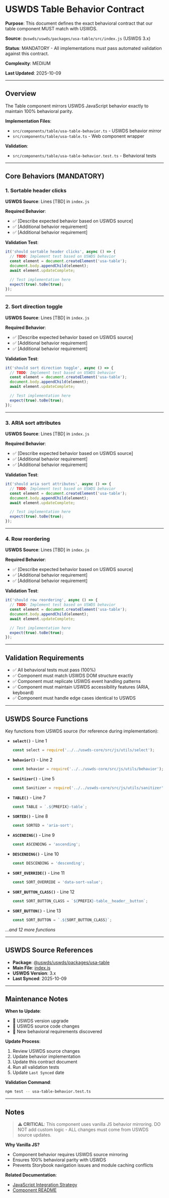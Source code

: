 # USWDS Table Behavior Contract

**Purpose**: This document defines the exact behavioral contract that our table component MUST match with USWDS.

**Source**: `@uswds/uswds/packages/usa-table/src/index.js` (USWDS 3.x)

**Status**: MANDATORY - All implementations must pass automated validation against this contract.

**Complexity**: MEDIUM

**Last Updated**: 2025-10-09

---

## Overview

The Table component mirrors USWDS JavaScript behavior exactly to maintain 100% behavioral parity.

**Implementation Files**:

- `src/components/table/usa-table-behavior.ts` - USWDS behavior mirror
- `src/components/table/usa-table.ts` - Web component wrapper

**Validation**:

- `src/components/table/usa-table-behavior.test.ts` - Behavioral tests

---

## Core Behaviors (MANDATORY)

### 1. Sortable header clicks

**USWDS Source**: Lines [TBD] in `index.js`

**Required Behavior**:

- ✅ [Describe expected behavior based on USWDS source]
- ✅ [Additional behavior requirement]
- ✅ [Additional behavior requirement]

**Validation Test**:

```typescript
it('should sortable header clicks', async () => {
  // TODO: Implement test based on USWDS behavior
  const element = document.createElement('usa-table');
  document.body.appendChild(element);
  await element.updateComplete;

  // Test implementation here
  expect(true).toBe(true);
});
```

---

### 2. Sort direction toggle

**USWDS Source**: Lines [TBD] in `index.js`

**Required Behavior**:

- ✅ [Describe expected behavior based on USWDS source]
- ✅ [Additional behavior requirement]
- ✅ [Additional behavior requirement]

**Validation Test**:

```typescript
it('should sort direction toggle', async () => {
  // TODO: Implement test based on USWDS behavior
  const element = document.createElement('usa-table');
  document.body.appendChild(element);
  await element.updateComplete;

  // Test implementation here
  expect(true).toBe(true);
});
```

---

### 3. ARIA sort attributes

**USWDS Source**: Lines [TBD] in `index.js`

**Required Behavior**:

- ✅ [Describe expected behavior based on USWDS source]
- ✅ [Additional behavior requirement]
- ✅ [Additional behavior requirement]

**Validation Test**:

```typescript
it('should aria sort attributes', async () => {
  // TODO: Implement test based on USWDS behavior
  const element = document.createElement('usa-table');
  document.body.appendChild(element);
  await element.updateComplete;

  // Test implementation here
  expect(true).toBe(true);
});
```

---

### 4. Row reordering

**USWDS Source**: Lines [TBD] in `index.js`

**Required Behavior**:

- ✅ [Describe expected behavior based on USWDS source]
- ✅ [Additional behavior requirement]
- ✅ [Additional behavior requirement]

**Validation Test**:

```typescript
it('should row reordering', async () => {
  // TODO: Implement test based on USWDS behavior
  const element = document.createElement('usa-table');
  document.body.appendChild(element);
  await element.updateComplete;

  // Test implementation here
  expect(true).toBe(true);
});
```

---

## Validation Requirements

- ✅ All behavioral tests must pass (100%)
- ✅ Component must match USWDS DOM structure exactly
- ✅ Component must replicate USWDS event handling patterns
- ✅ Component must maintain USWDS accessibility features (ARIA, keyboard)
- ✅ Component must handle edge cases identical to USWDS

---

## USWDS Source Functions

Key functions from USWDS source (for reference during implementation):

- **`select()`** - Line 1

  ```javascript
  const select = require('../../uswds-core/src/js/utils/select');
  ```

- **`behavior()`** - Line 2

  ```javascript
  const behavior = require('../../uswds-core/src/js/utils/behavior');
  ```

- **`Sanitizer()`** - Line 5

  ```javascript
  const Sanitizer = require('../../uswds-core/src/js/utils/sanitizer');
  ```

- **`TABLE()`** - Line 7

  ```javascript
  const TABLE = `.${PREFIX}-table`;
  ```

- **`SORTED()`** - Line 8

  ```javascript
  const SORTED = 'aria-sort';
  ```

- **`ASCENDING()`** - Line 9

  ```javascript
  const ASCENDING = 'ascending';
  ```

- **`DESCENDING()`** - Line 10

  ```javascript
  const DESCENDING = 'descending';
  ```

- **`SORT_OVERRIDE()`** - Line 11

  ```javascript
  const SORT_OVERRIDE = 'data-sort-value';
  ```

- **`SORT_BUTTON_CLASS()`** - Line 12

  ```javascript
  const SORT_BUTTON_CLASS = `${PREFIX}-table__header__button`;
  ```

- **`SORT_BUTTON()`** - Line 13
  ```javascript
  const SORT_BUTTON = `.${SORT_BUTTON_CLASS}`;
  ```

_...and 12 more functions_

---

## USWDS Source References

- **Package**: [@uswds/uswds/packages/usa-table](https://github.com/uswds/uswds/tree/develop/packages/usa-table)
- **Main File**: [index.js](https://github.com/uswds/uswds/blob/develop/packages/usa-table/src/index.js)
- **USWDS Version**: 3.x
- **Last Synced**: 2025-10-09

---

## Maintenance Notes

**When to Update**:

- 🔄 USWDS version upgrade
- 🐛 USWDS source code changes
- 🧪 New behavioral requirements discovered

**Update Process**:

1. Review USWDS source changes
2. Update behavior implementation
3. Update this contract document
4. Run all validation tests
5. Update `Last Synced` date

**Validation Command**:

```bash
npm test -- usa-table-behavior.test.ts
```

---

## Notes

> **⚠️ CRITICAL**: This component uses vanilla JS behavior mirroring.
> DO NOT add custom logic - ALL changes must come from USWDS source updates.

**Why Vanilla JS?**

- Component behavior requires USWDS source mirroring
- Ensures 100% behavioral parity with USWDS
- Prevents Storybook navigation issues and module caching conflicts

**Related Documentation**:

- [JavaScript Integration Strategy](../../../docs/JAVASCRIPT_INTEGRATION_STRATEGY.md)
- [Component README](./README.mdx)
